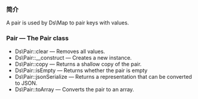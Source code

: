 ### 简介

A pair is used by Ds\Map to pair keys with values. 


### Pair — The Pair class

* Ds\Pair::clear — Removes all values.
* Ds\Pair::__construct — Creates a new instance.
* Ds\Pair::copy — Returns a shallow copy of the pair.
* Ds\Pair::isEmpty — Returns whether the pair is empty
* Ds\Pair::jsonSerialize — Returns a representation that can be converted to JSON.
* Ds\Pair::toArray — Converts the pair to an array.